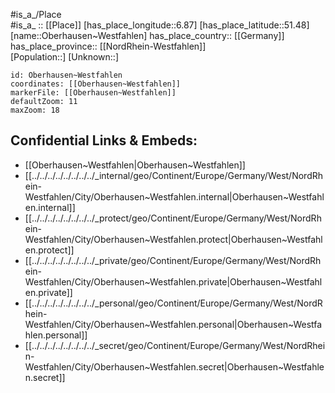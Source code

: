 ﻿---
location: [51.48,6.87] 
mapzoom: [7,12] 
mapmarker: city 
type: City
tags:
- geo/City


SpocWebEntityId: 33030
isDeleted: false
confidential: public

---
#is_a_/Place  
#is_a_ :: [[Place]] 
[has_place_longitude::6.87] 
[has_place_latitude::51.48] 
[name::Oberhausen~Westfahlen] 
has_place_country:: [[Germany]]  
has_place_province:: [[NordRhein-Westfahlen]]  
[Population::] 
[Unknown::] 


```leaflet
id: Oberhausen~Westfahlen
coordinates: [[Oberhausen~Westfahlen]] 
markerFile: [[Oberhausen~Westfahlen]] 
defaultZoom: 11 
maxZoom: 18
```


## Confidential Links & Embeds: 
- [[Oberhausen~Westfahlen|Oberhausen~Westfahlen]]  
- [[../../../../../../../../_internal/geo/Continent/Europe/Germany/West/NordRhein-Westfahlen/City/Oberhausen~Westfahlen.internal|Oberhausen~Westfahlen.internal]] 
- [[../../../../../../../../_protect/geo/Continent/Europe/Germany/West/NordRhein-Westfahlen/City/Oberhausen~Westfahlen.protect|Oberhausen~Westfahlen.protect]] 
- [[../../../../../../../../_private/geo/Continent/Europe/Germany/West/NordRhein-Westfahlen/City/Oberhausen~Westfahlen.private|Oberhausen~Westfahlen.private]] 
- [[../../../../../../../../_personal/geo/Continent/Europe/Germany/West/NordRhein-Westfahlen/City/Oberhausen~Westfahlen.personal|Oberhausen~Westfahlen.personal]] 
- [[../../../../../../../../_secret/geo/Continent/Europe/Germany/West/NordRhein-Westfahlen/City/Oberhausen~Westfahlen.secret|Oberhausen~Westfahlen.secret]] 
